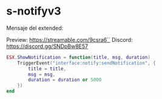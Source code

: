 # s-notifyv3
Mensaje del extended:

Preview: https://streamable.com/9csra6``
Discord:  https://discord.gg/SNDpBw8E57 

```/es_extended/client/functions.lua
ESX.ShowNotification = function(title, msg, duration)
    TriggerEvent("interface:notify:sendNotification", {
        title = title,
        msg = msg,
        duration = duration or 5000
    })
end
